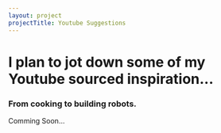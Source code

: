 ```yaml
---
layout: project
projectTitle: Youtube Suggestions
--- 
```

# I plan to jot down some of my Youtube sourced inspiration...
### From cooking to building robots.
Comming Soon...
